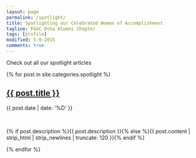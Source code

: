 ```yaml
---
layout: page
permalink: /spotlight/
title: Spotlighting our Celebrated Women of Accomplishment
tagline: FGGC Osha Alumni Chapter
tags: [profile]
modified: 5-9-2015
comments: true
---
```


Check out all our spotlight articles

 <article>
  {% for post in site.categories.spotlight %}
  <h2><a href="{{ site.url }}{{ post.url }}" title="{{ post.title }}">{{ post.title }}</a></h2>
  <p>{{ post.date | date: '%D' }} </p>
  <br>
  <p>{% if post.description %}{{ post.description }}{% else %}{{ post.content | strip_html | strip_newlines | truncate: 120 }}{% endif %}</p>
  {% endfor %}
 </article>
